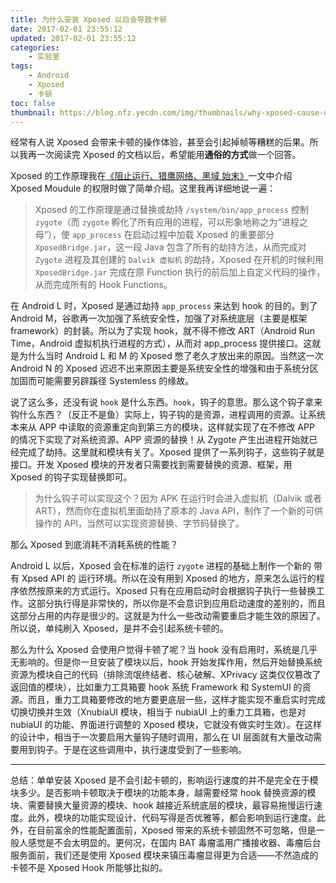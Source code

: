```yaml
---
title: 为什么安装 Xposed 以后会导致卡顿
date: 2017-02-01 23:55:12
updated: 2017-02-01 23:55:12
categories:
    - 实验室
tags:
    - Android
    - Xposed
    - 卡顿
toc: false
thumbnail: https://blog.nfz.yecdn.com/img/thumbnails/why-xposed-cause-unsmooth-exprience.png!blogth
---
```


经常有人说 Xposed 会带来卡顿的操作体验，甚至会引起掉帧等糟糕的后果。所以我再一次阅读完 Xposed  的文档以后，希望能用**通俗的方式**做一个回答。

<!--more-->

Xposed 的工作原理我在[《阻止运行、猎鹰网络、黑域 始末》](https://blog.neofelhz.space/archives/forcestopgb-lieying-brevent.html)一文中介绍 Xposed Moudule 的权限时做了简单介绍。这里我再详细地说一遍：

> Xposed 的工作原理是通过替换或劫持 `/system/bin/app_process` 控制 `zygote`（而 `zygote` 孵化了所有应用的进程，可以形象地称之为“进程之母”），使 `app_process` 在启动过程中加载 Xposed 的重要部分 `XposedBridge.jar`，这一段 Java 包含了所有的劫持方法，从而完成对 `Zygote` 进程及其创建的 `Dalvik 虚拟机` 的劫持，Xposed 在开机的时候利用 `XposedBridge.jar` 完成在原 Function 执行的前后加上自定义代码的操作，从而完成所有的 Hook Functions。

在 Android L 时，Xposed 是通过劫持 `app_process` 来达到 hook 的目的。到了 Android M，谷歌再一次加强了系统安全性，加强了对系统底层（主要是框架 framework）的封装。所以为了实现 hook，就不得不修改 ART（Android Run Time，Android 虚拟机执行进程的方式），从而对 app_process 提供接口。这就是为什么当时 Android L 和 M 的 Xposed 憋了老久才放出来的原因。当然这一次 Android N 的 Xposed 迟迟不出来原因主要是系统安全性的增强和由于系统分区加固而可能需要另辟蹊径 Systemless 的缘故。

说了这么多，还没有说 `hook` 是什么东西。`hook`，钩子的意思。那么这个钩子拿来钩什么东西？（反正不是鱼）实际上，钩子钩的是资源，进程调用的资源。让系统本来从 APP 中读取的资源重定向到第三方的模块，这样就实现了在不修改 APP 的情况下实现了对系统资源、APP 资源的替换！从 Zygote 产生出进程开始就已经完成了劫持。这里就和模块有关了。Xposed 提供了一系列钩子，这些钩子就是接口。开发 Xposed 模块的开发者只需要找到需要替换的资源、框架，用 Xposed 的钩子实现替换即可。

> 为什么钩子可以实现这个？因为 APK 在运行时会进入虚拟机（Dalvik 或者 ART），然而你在虚拟机里面劫持了原本的 Java API，制作了一个新的可供操作的 API，当然可以实现资源替换、字节码替换了。

那么 Xposed 到底消耗不消耗系统的性能？

Android L 以后，Xposed 会在标准的运行 `zygote` 进程的基础上制作一个新的 带有 Xpsed API 的 运行环境。所以在没有用到 Xposed 的地方，原来怎么运行的程序依然按原来的方式运行。Xposed 只有在应用启动时会根据钩子执行一些替换工作。这部分执行得是非常快的，所以你是不会意识到应用启动速度的差别的，而且这部分占用的内存是很少的。这就是为什么一些改动需要重启才能生效的原因了。所以说，单纯刷入 Xposed，是并不会引起系统卡顿的。

那么为什么 Xposed 会使用户觉得卡顿了呢？当 hook 没有启用时，系统是几乎无影响的。但是你一旦安装了模块以后，hook 开始发挥作用，然后开始替换系统资源为模块自己的代码（排除流氓终结者、核心破解、XPrivacy 这类仅仅篡改了返回值的模块），比如重力工具箱要 hook 系统 Framework 和 SystemUI 的资源。而且，重力工具箱要修改的地方要更底层一些，这样才能实现不重启实时完成切换切换并生效（XnubiaUI 模块，相当于 nubiaUI 上的重力工具箱，也是对 nubiaUI 的功能、界面进行调整的 Xposed 模块，它就没有做实时生效）。在这样的设计中，相当于一次要启用大量钩子随时调用，那么在 UI 层面就有大量改动需要用到钩子。于是在这些调用中，执行速度受到了一些影响。

---

总结：单单安装 Xposed 是不会引起卡顿的，影响运行速度的并不是完全在于模块多少。是否影响卡顿取决于模块的功能本身，越需要经常 hook 替换资源的模块、需要替换大量资源的模块、hook 越接近系统底层的模块，最容易拖慢运行速度。此外，模块的功能实现设计、代码写得是否优雅等，都会影响到运行速度。此外，在目前富余的性能配置面前，Xposed 带来的系统卡顿固然不可忽略，但是一般人感觉是不会太明显的。更何况，在国内 BAT 毒瘤滥用广播接收器、毒瘤后台服务面前，我们还是使用 Xposed 模块来镇压毒瘤显得更为合适——不然造成的卡顿不是 Xposed Hook 所能够比拟的。
